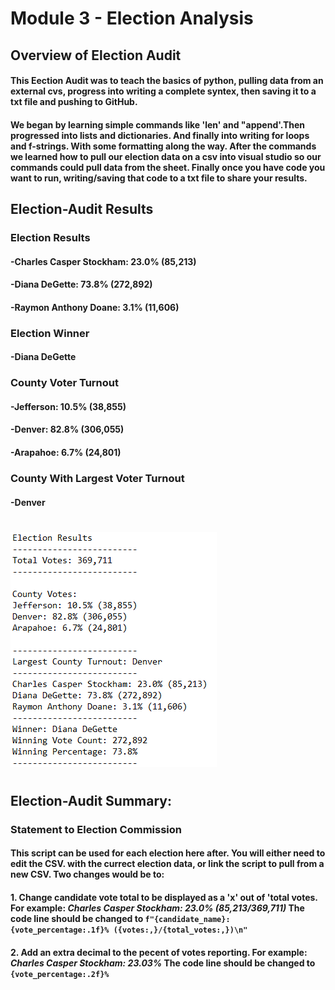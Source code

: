# Module 3 - Election Analysis

## Overview of Election Audit

#### This Eection Audit was to teach the basics of python, pulling data from an external cvs, progress into writing a complete syntex, then saving it to a txt file and pushing to GitHub.

#### We began by learning simple commands like 'len' and "append'.Then progressed into lists and dictionaries. And finally into writing for loops and f-strings. With some formatting along the way. After the commands we learned how to pull our election data on a csv into visual studio so our commands could pull data from the sheet. Finally once you have code you want to run, writing/saving that code to a txt file to share your results.


## Election-Audit Results

### **Election Results**

#### -Charles Casper Stockham: 23.0% (85,213)
#### -Diana DeGette: 73.8% (272,892)
#### -Raymon Anthony Doane: 3.1% (11,606)

### **Election Winner**

#### -Diana DeGette

### **County Voter Turnout**

#### -Jefferson: 10.5% (38,855)
#### -Denver: 82.8% (306,055)
#### -Arapahoe: 6.7% (24,801)

### **County With Largest Voter Turnout**

#### -Denver
#

![stacked_launch_outcomes](https://github.com/charlieburd/election_analysis/blob/main/ect/image%20(12).png)
#


## Election-Audit Summary:

### **Statement to Election Commission**

#### This script can be used for each election here after. You will either need to edit the CSV. with the currect election data, or link the script to pull from a new CSV. Two changes would be to:

#### 1. Change candidate vote total to be displayed as a 'x' out of 'total votes. For example: _Charles Casper Stockham: 23.0% (85,213/369,711)_ The code line should be changed to `f"{candidate_name}: {vote_percentage:.1f}% ({votes:,}/{total_votes:,})\n"`

#### 2. Add an extra decimal to the pecent of votes reporting. For example: _Charles Casper Stockham: 23.03%_ The code line should be changed to `{vote_percentage:.2f}%`
